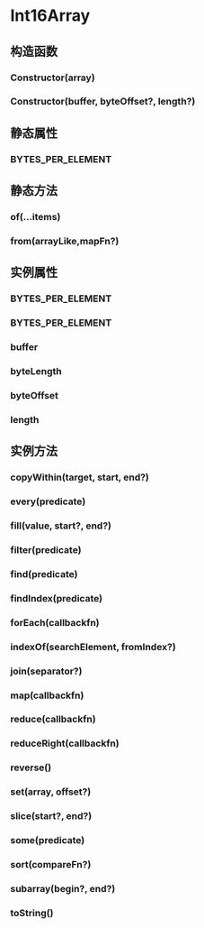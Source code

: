 # Int16Array


## 构造函数


### Constructor(array)

<!-- UTSJSON.Int16Array.Constructor_1.description -->

<!-- UTSJSON.Int16Array.Constructor_1.param -->

<!-- UTSJSON.Int16Array.Constructor_1.returnValue -->

<!-- UTSJSON.Int16Array.Constructor_1.test -->

<!-- UTSJSON.Int16Array.Constructor_1.compatibility -->

<!-- UTSJSON.Int16Array.Constructor_1.tutorial -->

### Constructor(buffer, byteOffset?, length?)

<!-- UTSJSON.Int16Array.Constructor_2.description -->

<!-- UTSJSON.Int16Array.Constructor_2.param -->

<!-- UTSJSON.Int16Array.Constructor_2.returnValue -->

<!-- UTSJSON.Int16Array.Constructor_2.test -->

<!-- UTSJSON.Int16Array.Constructor_2.compatibility -->

<!-- UTSJSON.Int16Array.Constructor_2.tutorial -->


## 静态属性


### BYTES_PER_ELEMENT

<!-- UTSJSON.Int16Array.BYTES_PER_ELEMENT.description -->

<!-- UTSJSON.Int16Array.BYTES_PER_ELEMENT.param -->

<!-- UTSJSON.Int16Array.BYTES_PER_ELEMENT.returnValue -->

<!-- UTSJSON.Int16Array.BYTES_PER_ELEMENT.test -->

<!-- UTSJSON.Int16Array.BYTES_PER_ELEMENT.compatibility -->

<!-- UTSJSON.Int16Array.BYTES_PER_ELEMENT.tutorial -->


## 静态方法


### of(...items)

<!-- UTSJSON.Int8Array.of.description -->

<!-- UTSJSON.Int8Array.of.param -->

<!-- UTSJSON.Int8Array.of.returnValue -->

<!-- UTSJSON.Int8Array.of.test -->

<!-- UTSJSON.Int8Array.of.compatibility -->

<!-- UTSJSON.Int8Array.of.tutorial -->

### from(arrayLike,mapFn?)

<!-- UTSJSON.Int8Array.from.description -->

<!-- UTSJSON.Int8Array.from.param -->

<!-- UTSJSON.Int8Array.from.returnValue -->

<!-- UTSJSON.Int8Array.from.test -->

<!-- UTSJSON.Int8Array.from.compatibility -->

<!-- UTSJSON.Int8Array.from.tutorial -->


## 实例属性


### BYTES_PER_ELEMENT

<!-- UTSJSON.Int16Array.BYTES_PER_ELEMENT.description -->

<!-- UTSJSON.Int16Array.BYTES_PER_ELEMENT.param -->

<!-- UTSJSON.Int16Array.BYTES_PER_ELEMENT.returnValue -->

<!-- UTSJSON.Int8Array.BYTES_PER_ELEMENT.test -->

<!-- UTSJSON.Int16Array.BYTES_PER_ELEMENT.compatibility -->

<!-- UTSJSON.Int16Array.BYTES_PER_ELEMENT.tutorial -->

### BYTES_PER_ELEMENT

<!-- UTSJSON.Int16Array.BYTES_PER_ELEMENT.description -->

<!-- UTSJSON.Int16Array.BYTES_PER_ELEMENT.param -->

<!-- UTSJSON.Int16Array.BYTES_PER_ELEMENT.returnValue -->

<!-- UTSJSON.Int8Array.BYTES_PER_ELEMENT.test -->

<!-- UTSJSON.Int16Array.BYTES_PER_ELEMENT.compatibility -->

<!-- UTSJSON.Int16Array.BYTES_PER_ELEMENT.tutorial -->

### buffer

<!-- UTSJSON.Int16Array.buffer.description -->

<!-- UTSJSON.Int16Array.buffer.param -->

<!-- UTSJSON.Int16Array.buffer.returnValue -->

<!-- UTSJSON.Int8Array.buffer.test -->

<!-- UTSJSON.Int16Array.buffer.compatibility -->

<!-- UTSJSON.Int16Array.buffer.tutorial -->

### byteLength

<!-- UTSJSON.Int16Array.byteLength.description -->

<!-- UTSJSON.Int16Array.byteLength.param -->

<!-- UTSJSON.Int16Array.byteLength.returnValue -->

<!-- UTSJSON.Int8Array.byteLength.test -->

<!-- UTSJSON.Int16Array.byteLength.compatibility -->

<!-- UTSJSON.Int16Array.byteLength.tutorial -->

### byteOffset

<!-- UTSJSON.Int16Array.byteOffset.description -->

<!-- UTSJSON.Int16Array.byteOffset.param -->

<!-- UTSJSON.Int16Array.byteOffset.returnValue -->

<!-- UTSJSON.Int8Array.byteOffset.test -->

<!-- UTSJSON.Int16Array.byteOffset.compatibility -->

<!-- UTSJSON.Int16Array.byteOffset.tutorial -->

### length

<!-- UTSJSON.Int16Array.length.description -->

<!-- UTSJSON.Int16Array.length.param -->

<!-- UTSJSON.Int16Array.length.returnValue -->

<!-- UTSJSON.Int8Array.length.test -->

<!-- UTSJSON.Int16Array.length.compatibility -->

<!-- UTSJSON.Int16Array.length.tutorial -->


## 实例方法


### copyWithin(target, start, end?)

<!-- UTSJSON.Int16Array.copyWithin.description -->

<!-- UTSJSON.Int16Array.copyWithin.param -->

<!-- UTSJSON.Int16Array.copyWithin.returnValue -->

<!-- UTSJSON.Int8Array.copyWithin.test -->

<!-- UTSJSON.Int16Array.copyWithin.compatibility -->

<!-- UTSJSON.Int16Array.copyWithin.tutorial -->

### every(predicate)

<!-- UTSJSON.Int16Array.every.description -->

<!-- UTSJSON.Int16Array.every.param -->

<!-- UTSJSON.Int16Array.every.returnValue -->

<!-- UTSJSON.Int8Array.every.test -->

<!-- UTSJSON.Int16Array.every.compatibility -->

<!-- UTSJSON.Int16Array.every.tutorial -->

### fill(value, start?, end?)

<!-- UTSJSON.Int16Array.fill.description -->

<!-- UTSJSON.Int16Array.fill.param -->

<!-- UTSJSON.Int16Array.fill.returnValue -->

<!-- UTSJSON.Int8Array.fill.test -->

<!-- UTSJSON.Int16Array.fill.compatibility -->

<!-- UTSJSON.Int16Array.fill.tutorial -->

### filter(predicate)

<!-- UTSJSON.Int16Array.filter.description -->

<!-- UTSJSON.Int16Array.filter.param -->

<!-- UTSJSON.Int16Array.filter.returnValue -->

<!-- UTSJSON.Int8Array.filter.test -->

<!-- UTSJSON.Int16Array.filter.compatibility -->

<!-- UTSJSON.Int16Array.filter.tutorial -->

### find(predicate)

<!-- UTSJSON.Int16Array.find.description -->

<!-- UTSJSON.Int16Array.find.param -->

<!-- UTSJSON.Int16Array.find.returnValue -->

<!-- UTSJSON.Int8Array.find.test -->

<!-- UTSJSON.Int16Array.find.compatibility -->

<!-- UTSJSON.Int16Array.find.tutorial -->

### findIndex(predicate)

<!-- UTSJSON.Int16Array.findIndex.description -->

<!-- UTSJSON.Int16Array.findIndex.param -->

<!-- UTSJSON.Int16Array.findIndex.returnValue -->

<!-- UTSJSON.Int8Array.findIndex.test -->

<!-- UTSJSON.Int16Array.findIndex.compatibility -->

<!-- UTSJSON.Int16Array.findIndex.tutorial -->

### forEach(callbackfn)

<!-- UTSJSON.Int16Array.forEach.description -->

<!-- UTSJSON.Int16Array.forEach.param -->

<!-- UTSJSON.Int16Array.forEach.returnValue -->

<!-- UTSJSON.Int8Array.forEach.test -->

<!-- UTSJSON.Int16Array.forEach.compatibility -->

<!-- UTSJSON.Int16Array.forEach.tutorial -->

### indexOf(searchElement, fromIndex?)

<!-- UTSJSON.Int16Array.indexOf.description -->

<!-- UTSJSON.Int16Array.indexOf.param -->

<!-- UTSJSON.Int16Array.indexOf.returnValue -->

<!-- UTSJSON.Int8Array.indexOf.test -->

<!-- UTSJSON.Int16Array.indexOf.compatibility -->

<!-- UTSJSON.Int16Array.indexOf.tutorial -->

### join(separator?)

<!-- UTSJSON.Int16Array.join.description -->

<!-- UTSJSON.Int16Array.join.param -->

<!-- UTSJSON.Int16Array.join.returnValue -->

<!-- UTSJSON.Int8Array.join.test -->

<!-- UTSJSON.Int16Array.join.compatibility -->

<!-- UTSJSON.Int16Array.join.tutorial -->

### map(callbackfn)

<!-- UTSJSON.Int16Array.map.description -->

<!-- UTSJSON.Int16Array.map.param -->

<!-- UTSJSON.Int16Array.map.returnValue -->

<!-- UTSJSON.Int8Array.map.test -->

<!-- UTSJSON.Int16Array.map.compatibility -->

<!-- UTSJSON.Int16Array.map.tutorial -->

### reduce(callbackfn)

<!-- UTSJSON.Int16Array.reduce.description -->

<!-- UTSJSON.Int16Array.reduce.param -->

<!-- UTSJSON.Int16Array.reduce.returnValue -->

<!-- UTSJSON.Int8Array.reduce.test -->

<!-- UTSJSON.Int16Array.reduce.compatibility -->

<!-- UTSJSON.Int16Array.reduce.tutorial -->

### reduceRight(callbackfn)

<!-- UTSJSON.Int16Array.reduceRight.description -->

<!-- UTSJSON.Int16Array.reduceRight.param -->

<!-- UTSJSON.Int16Array.reduceRight.returnValue -->

<!-- UTSJSON.Int8Array.reduceRight.test -->

<!-- UTSJSON.Int16Array.reduceRight.compatibility -->

<!-- UTSJSON.Int16Array.reduceRight.tutorial -->

### reverse()

<!-- UTSJSON.Int16Array.reverse.description -->

<!-- UTSJSON.Int16Array.reverse.param -->

<!-- UTSJSON.Int16Array.reverse.returnValue -->

<!-- UTSJSON.Int8Array.reverse.test -->

<!-- UTSJSON.Int16Array.reverse.compatibility -->

<!-- UTSJSON.Int16Array.reverse.tutorial -->

### set(array, offset?)

<!-- UTSJSON.Int16Array.set.description -->

<!-- UTSJSON.Int16Array.set.param -->

<!-- UTSJSON.Int16Array.set.returnValue -->

<!-- UTSJSON.Int8Array.set.test -->

<!-- UTSJSON.Int16Array.set.compatibility -->

<!-- UTSJSON.Int16Array.set.tutorial -->

### slice(start?, end?)

<!-- UTSJSON.Int16Array.slice.description -->

<!-- UTSJSON.Int16Array.slice.param -->

<!-- UTSJSON.Int16Array.slice.returnValue -->

<!-- UTSJSON.Int8Array.slice.test -->

<!-- UTSJSON.Int16Array.slice.compatibility -->

<!-- UTSJSON.Int16Array.slice.tutorial -->

### some(predicate)

<!-- UTSJSON.Int16Array.some.description -->

<!-- UTSJSON.Int16Array.some.param -->

<!-- UTSJSON.Int16Array.some.returnValue -->

<!-- UTSJSON.Int8Array.some.test -->

<!-- UTSJSON.Int16Array.some.compatibility -->

<!-- UTSJSON.Int16Array.some.tutorial -->

### sort(compareFn?)

<!-- UTSJSON.Int16Array.sort.description -->

<!-- UTSJSON.Int16Array.sort.param -->

<!-- UTSJSON.Int16Array.sort.returnValue -->

<!-- UTSJSON.Int8Array.sort.test -->

<!-- UTSJSON.Int16Array.sort.compatibility -->

<!-- UTSJSON.Int16Array.sort.tutorial -->

### subarray(begin?, end?)

<!-- UTSJSON.Int16Array.subarray.description -->

<!-- UTSJSON.Int16Array.subarray.param -->

<!-- UTSJSON.Int16Array.subarray.returnValue -->

<!-- UTSJSON.Int8Array.subarray.test -->

<!-- UTSJSON.Int16Array.subarray.compatibility -->

<!-- UTSJSON.Int16Array.subarray.tutorial -->

### toString()

<!-- UTSJSON.Int16Array.toString.description -->

<!-- UTSJSON.Int16Array.toString.param -->

<!-- UTSJSON.Int16Array.toString.returnValue -->

<!-- UTSJSON.Int8Array.toString.test -->

<!-- UTSJSON.Int16Array.toString.compatibility -->

<!-- UTSJSON.Int16Array.toString.tutorial -->

